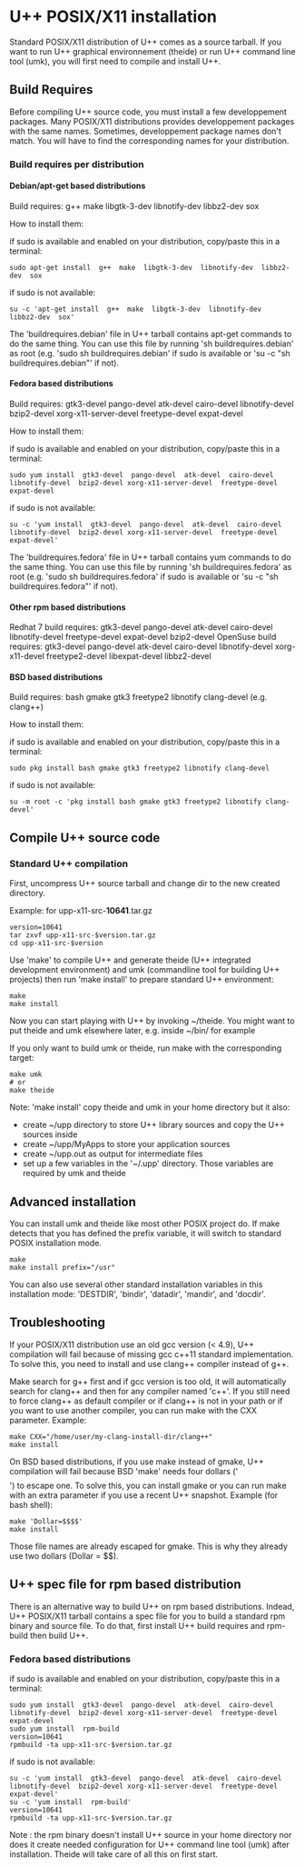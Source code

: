 # U++ POSIX/X11 installation


Standard POSIX/X11 distribution of U++ comes as a source tarball. If you want to run U++ graphical environnement (theide) or run U++ command line tool (umk), you will first need to compile and install U++.


## Build Requires

Before compiling U++ source code, you must install a few developpement packages. Many POSIX/X11 distributions provides developpement packages with the same names. Sometimes, developpement package names don't match. You will have to find the corresponding names for your distribution.


### Build requires per distribution


#### Debian/apt-get based distributions

Build requires: g++  make  libgtk-3-dev  libnotify-dev  libbz2-dev  sox

How to install them:

if sudo is available and enabled on your distribution, copy/paste this in a terminal:
```
sudo apt-get install  g++  make  libgtk-3-dev  libnotify-dev  libbz2-dev  sox
```

if sudo is not available:
```
su -c 'apt-get install  g++  make  libgtk-3-dev  libnotify-dev  libbz2-dev  sox'
```

The 'buildrequires.debian' file in U++ tarball contains apt-get commands to do the same thing. You can use this file by running 'sh buildrequires.debian' as root (e.g. 'sudo sh buildrequires.debian' if sudo is available or 'su -c "sh buildrequires.debian"' if not).


#### Fedora based distributions

Build requires:  gtk3-devel  pango-devel  atk-devel  cairo-devel  libnotify-devel  bzip2-devel xorg-x11-server-devel  freetype-devel  expat-devel

How to install them:

if sudo is available and enabled on your distribution, copy/paste this in a terminal:
```
sudo yum install  gtk3-devel  pango-devel  atk-devel  cairo-devel  libnotify-devel  bzip2-devel xorg-x11-server-devel  freetype-devel  expat-devel
```
if sudo is not available:
```
su -c 'yum install  gtk3-devel  pango-devel  atk-devel  cairo-devel  libnotify-devel  bzip2-devel xorg-x11-server-devel  freetype-devel  expat-devel'
```

The 'buildrequires.fedora' file in U++ tarball contains yum commands to do the same thing. You can use this file by running 'sh buildrequires.fedora' as root (e.g. 'sudo sh buildrequires.fedora' if sudo is available or 'su -c "sh buildrequires.fedora"' if not).


#### Other rpm based distributions

Redhat 7 build requires:  gtk3-devel pango-devel atk-devel cairo-devel libnotify-devel freetype-devel expat-devel bzip2-devel
OpenSuse build requires: gtk3-devel pango-devel atk-devel cairo-devel libnotify-devel xorg-x11-devel freetype2-devel libexpat-devel libbz2-devel


#### BSD based distributions

Build requires: bash gmake gtk3 freetype2 libnotify clang-devel (e.g. clang++)

How to install them:

if sudo is available and enabled on your distribution, copy/paste this in a terminal:
```
sudo pkg install bash gmake gtk3 freetype2 libnotify clang-devel
```
if sudo is not available:
```
su -m root -c 'pkg install bash gmake gtk3 freetype2 libnotify clang-devel'
```


## Compile U++ source code


### Standard U++ compilation

First, uncompress U++ source tarball and change dir to the new created directory.

Example: for upp-x11-src-**10641**.tar.gz
```
version=10641
tar zxvf upp-x11-src-$version.tar.gz
cd upp-x11-src-$version
```

Use 'make' to compile U++ and generate theide (U++ integrated development environment) and umk (commandline tool for building U++ projects) then run 'make install' to prepare standard U++ environment:
```
make
make install
```

Now you can start playing with U++ by invoking ~/theide.
You might want to put theide and umk elsewhere later, e.g. inside ~/bin/ for example

If you only want to build umk or theide, run make with the corresponding target:
```
make umk
# or
make theide
```

Note: 'make install' copy theide and umk in your home directory but it also:

* create ~/upp directory to store U++ library sources and copy the U++ sources inside
* create ~/upp/MyApps to store your application sources
* create ~/upp.out as output for intermediate files
* set up a few variables in the '~/.upp' directory. Those variables are required by umk and theide


## Advanced installation

You can install umk and theide like most other POSIX project do. If make detects that you has defined the prefix variable, it will switch to standard POSIX installation mode.
```
make
make install prefix="/usr"
```
You can also use several other standard installation variables in this installation mode: 'DESTDIR', 'bindir', 'datadir', 'mandir', and 'docdir'.


## Troubleshooting

If your POSIX/X11 distribution use an old gcc version (< 4.9), U++ compilation will fail because of missing gcc c++11 standard implementation. To solve this, you need to install and use clang++ compiler instead of g++.

Make search for g++ first and if gcc version is too old, it will automatically search for clang++ and then for any compiler named 'c++'. If you still need to force clang++ as default compiler or if clang++ is not in your path or if you want to use another compiler, you can run make with the CXX parameter. Example:
```
make CXX="/home/user/my-clang-install-dir/clang++"
make install
```
On BSD based distributions, if you use make instead of gmake, U++ compilation will fail because BSD 'make' needs four dollars ('$$$$') to escape one. To solve this, you can install gmake or you can run make with an extra parameter if you use a recent U++ snapshot. Example (for bash shell):
```
make 'Dollar=$$$$'
make install
```
Those file names are already escaped for gmake. This is why they already use two dollars (Dollar = $$).


## U++ spec file for rpm based distribution

There is an alternative way to build U++ on rpm based distributions. Indead, U++ POSIX/X11 tarball contains a spec file for you to build a standard rpm binary and source file. To do that, first install U++ build requires and rpm-build then build U++.

### Fedora based distributions

if sudo is available and enabled on your distribution, copy/paste this in a terminal:

```
sudo yum install  gtk3-devel  pango-devel  atk-devel  cairo-devel  libnotify-devel  bzip2-devel xorg-x11-server-devel  freetype-devel  expat-devel
sudo yum install  rpm-build
version=10641
rpmbuild -ta upp-x11-src-$version.tar.gz
```

if sudo is not available:
```
su -c 'yum install  gtk3-devel  pango-devel  atk-devel  cairo-devel  libnotify-devel  bzip2-devel xorg-x11-server-devel  freetype-devel  expat-devel'
su -c 'yum install  rpm-build'
version=10641
rpmbuild -ta upp-x11-src-$version.tar.gz
```

Note : the rpm binary doesn't install U++ source in your home directory nor does it create needed configuration for U++ command line tool (umk) after installation. Theide will take care of all this on first start.
